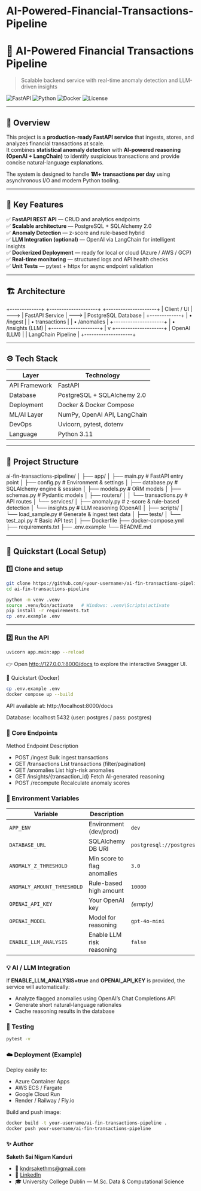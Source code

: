 # AI-Powered-Financial-Transactions-Pipeline

# 💸 AI-Powered Financial Transactions Pipeline  
> Scalable backend service with real-time anomaly detection and LLM-driven insights

![FastAPI](https://img.shields.io/badge/FastAPI-0.115.0-009688?logo=fastapi)
![Python](https://img.shields.io/badge/Python-3.11-blue?logo=python)
![Docker](https://img.shields.io/badge/Docker-ready-0db7ed?logo=docker)
![License](https://img.shields.io/badge/license-MIT-green)

---

## 📘 Overview
This project is a **production-ready FastAPI service** that ingests, stores, and analyzes financial transactions at scale.  
It combines **statistical anomaly detection** with **AI-powered reasoning (OpenAI + LangChain)** to identify suspicious transactions and provide concise natural-language explanations.

The system is designed to handle **1M+ transactions per day** using asynchronous I/O and modern Python tooling.

---

## 🚀 Key Features

✅ **FastAPI REST API** — CRUD and analytics endpoints  
✅ **Scalable architecture** — PostgreSQL + SQLAlchemy 2.0  
✅ **Anomaly Detection** — z-score and rule-based hybrid  
✅ **LLM Integration (optional)** — OpenAI via LangChain for intelligent insights  
✅ **Dockerized Deployment** — ready for local or cloud (Azure / AWS / GCP)  
✅ **Real-time monitoring** — structured logs and API health checks  
✅ **Unit Tests** — pytest + httpx for async endpoint validation  

---

## 🏗️ Architecture

+-------------+ +--------------------+ +---------------------+
| Client / UI | ---> | FastAPI Service | ---> | PostgreSQL Database |
+-------------+ | • /ingest | | • transactions |
| • /anomalies | +---------------------+
| • /insights (LLM) |
+--------------------+
|
v
+--------------------+
| OpenAI (LLM) |
| LangChain Pipeline |
+--------------------+

---

## ⚙️ Tech Stack

| Layer | Technology |
|-------|-------------|
| API Framework | FastAPI |
| Database | PostgreSQL + SQLAlchemy 2.0 |
| Deployment | Docker & Docker Compose |
| ML/AI Layer | NumPy, OpenAI API, LangChain |
| DevOps | Uvicorn, pytest, dotenv |
| Language | Python 3.11 |

---

## 📂 Project Structure

ai-fin-transactions-pipeline/
│
├── app/
│ ├── main.py # FastAPI entry point
│ ├── config.py # Environment & settings
│ ├── database.py # SQLAlchemy engine & session
│ ├── models.py # ORM models
│ ├── schemas.py # Pydantic models
│ ├── routers/
│ │ └── transactions.py # API routes
│ └── services/
│ ├── anomaly.py # z-score & rule-based detection
│ └── insights.py # LLM reasoning (OpenAI)
│
├── scripts/
│ └── load_sample.py # Generate & ingest test data
│
├── tests/
│ └── test_api.py # Basic API test
│
├── Dockerfile
├── docker-compose.yml
├── requirements.txt
├── .env.example
└── README.md

---

## 🧪 Quickstart (Local Setup)

### 1️⃣ Clone and setup
```bash
git clone https://github.com/<your-username>/ai-fin-transactions-pipeline.git
cd ai-fin-transactions-pipeline

python -m venv .venv
source .venv/bin/activate   # Windows: .venv\Scripts\activate
pip install -r requirements.txt
cp .env.example .env
```
---

### 2️⃣ Run the API
```bash
uvicorn app.main:app --reload
```
👉 Open http://127.0.0.1:8000/docs to explore the interactive Swagger UI.

🐳 Quickstart (Docker)
```bash
cp .env.example .env
docker compose up --build
```
API available at: http://localhost:8000/docs

Database: localhost:5432 (user: postgres / pass: postgres)

### 🔎 Core Endpoints
Method	Endpoint	Description
- POST	/ingest	Bulk ingest transactions
- GET	/transactions	List transactions (filter/pagination)
- GET	/anomalies	List high-risk anomalies
- GET	/insights/{transaction_id}	Fetch AI-generated reasoning
- POST	/recompute	Recalculate anomaly scores

### 🧰 Environment Variables
| Variable | Description | Default |
|-----------|--------------|----------|
| `APP_ENV` | Environment (dev/prod) | `dev` |
| `DATABASE_URL` | SQLAlchemy DB URI | `postgresql://postgres:postgres@db:5432/transactions` |
| `ANOMALY_Z_THRESHOLD` | Min score to flag anomalies | `3.0` |
| `ANOMALY_AMOUNT_THRESHOLD` | Rule-based high amount | `10000` |
| `OPENAI_API_KEY` | Your OpenAI key | *(empty)* |
| `OPENAI_MODEL` | Model for reasoning | `gpt-4o-mini` |
| `ENABLE_LLM_ANALYSIS` | Enable LLM risk reasoning | `false` |


### 💡 AI / LLM Integration
If **ENABLE_LLM_ANALYSIS=true** and **OPENAI_API_KEY** is provided, the service will automatically:
- Analyze flagged anomalies using OpenAI’s Chat Completions API
- Generate short natural-language rationales
- Cache reasoning results in the database

### 🧮 Testing
```bash
pytest -v
```

### ☁️ Deployment (Example)
Deploy easily to:
 - Azure Container Apps
 - AWS ECS / Fargate
 - Google Cloud Run
 - Render / Railway / Fly.io

Build and push image:
```bash
docker build -t your-username/ai-fin-transactions-pipeline .
docker push your-username/ai-fin-transactions-pipeline
```
### ✨ Author
**Saketh Sai Nigam Kanduri**
- 📧 kndrsakethms@gmail.com
- 🔗 [LinkedIn](www.linkedin.com/in/kandurisakethsainigam)
- 🎓 University College Dublin — M.Sc. Data & Computational Science
